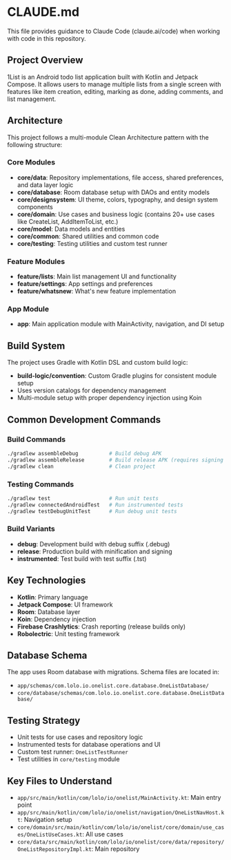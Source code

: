 # CLAUDE.md

This file provides guidance to Claude Code (claude.ai/code) when working with code in this repository.

## Project Overview

1List is an Android todo list application built with Kotlin and Jetpack Compose. It allows users to manage multiple lists from a single screen with features like item creation, editing, marking as done, adding comments, and list management.

## Architecture

This project follows a multi-module Clean Architecture pattern with the following structure:

### Core Modules
- **core/data**: Repository implementations, file access, shared preferences, and data layer logic
- **core/database**: Room database setup with DAOs and entity models 
- **core/designsystem**: UI theme, colors, typography, and design system components
- **core/domain**: Use cases and business logic (contains 20+ use cases like CreateList, AddItemToList, etc.)
- **core/model**: Data models and entities
- **core/common**: Shared utilities and common code
- **core/testing**: Testing utilities and custom test runner

### Feature Modules
- **feature/lists**: Main list management UI and functionality
- **feature/settings**: App settings and preferences
- **feature/whatsnew**: What's new feature implementation

### App Module
- **app**: Main application module with MainActivity, navigation, and DI setup

## Build System

The project uses Gradle with Kotlin DSL and custom build logic:
- **build-logic/convention**: Custom Gradle plugins for consistent module setup
- Uses version catalogs for dependency management
- Multi-module setup with proper dependency injection using Koin

## Common Development Commands

### Build Commands
```bash
./gradlew assembleDebug          # Build debug APK
./gradlew assembleRelease        # Build release APK (requires signing config)
./gradlew clean                  # Clean project
```

### Testing Commands
```bash
./gradlew test                   # Run unit tests
./gradlew connectedAndroidTest   # Run instrumented tests
./gradlew testDebugUnitTest      # Run debug unit tests
```

### Build Variants
- **debug**: Development build with debug suffix (.debug)
- **release**: Production build with minification and signing
- **instrumented**: Test build with test suffix (.tst)

## Key Technologies
- **Kotlin**: Primary language
- **Jetpack Compose**: UI framework
- **Room**: Database layer
- **Koin**: Dependency injection
- **Firebase Crashlytics**: Crash reporting (release builds only)
- **Robolectric**: Unit testing framework

## Database Schema
The app uses Room database with migrations. Schema files are located in:
- `app/schemas/com.lolo.io.onelist.core.database.OneListDatabase/`
- `core/database/schemas/com.lolo.io.onelist.core.database.OneListDatabase/`

## Testing Strategy
- Unit tests for use cases and repository logic
- Instrumented tests for database operations and UI
- Custom test runner: `OneListTestRunner`
- Test utilities in `core/testing` module

## Key Files to Understand
- `app/src/main/kotlin/com/lolo/io/onelist/MainActivity.kt`: Main entry point
- `app/src/main/kotlin/com/lolo/io/onelist/navigation/OneListNavHost.kt`: Navigation setup
- `core/domain/src/main/kotlin/com/lolo/io/onelist/core/domain/use_cases/OneListUseCases.kt`: All use cases
- `core/data/src/main/kotlin/com/lolo/io/onelist/core/data/repository/OneListRepositoryImpl.kt`: Main repository